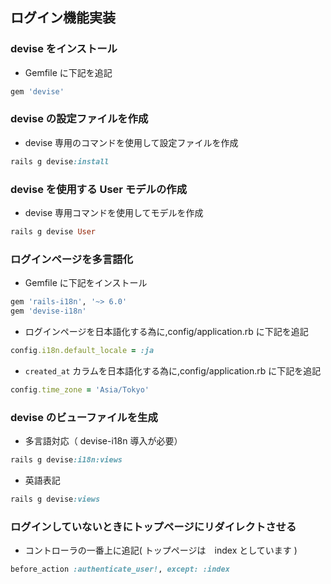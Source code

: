 ## ログイン機能実装

### devise をインストール
- Gemfile に下記を追記
```ruby
gem 'devise'
```

### devise の設定ファイルを作成
- devise 専用のコマンドを使用して設定ファイルを作成
```ruby
rails g devise:install
```

### devise を使用する User モデルの作成
- devise 専用コマンドを使用してモデルを作成
```ruby
rails g devise User
```
### ログインページを多言語化
- Gemfile に下記をインストール
```ruby
gem 'rails-i18n', '~> 6.0'
gem 'devise-i18n'
```

- ログインページを日本語化する為に,config/application.rb に下記を追記
```ruby
config.i18n.default_locale = :ja
```

- `created_at` カラムを日本語化する為に,config/application.rb に下記を追記
```ruby
config.time_zone = 'Asia/Tokyo'
```

### devise のビューファイルを生成
- 多言語対応（ devise-i18n 導入が必要）
```ruby
rails g devise:i18n:views
```
- 英語表記
```ruby
rails g devise:views
```
### ログインしていないときにトップページにリダイレクトさせる
- コントローラの一番上に追記( トップページは　index としています )
```ruby
before_action :authenticate_user!, except: :index
```
